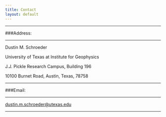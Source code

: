 ```yaml
---
title: Contact
layout: default
---
```


---

###Address:

---

Dustin M. Schroeder

University of Texas at Institute for Geophysics

J.J. Pickle Research Campus, Building 196

10100 Burnet Road, Austin, Texas, 78758

---

###Email: 

---

dustin.m.schroeder@utexas.edu

---
